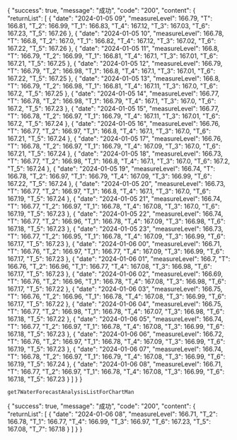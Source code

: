 {
    "success": true,
    "message": "成功",
    "code": "200",
    "content": {
        "returnList": [
            {
                "date": "2024-01-05 09",
                "measureLevel": 166.79,
                "T": 166.81,
                "T_2": 166.99,
                "T_1": 166.83,
                "T_4": 167.12,
                "T_3": 167.03,
                "T_6": 167.23,
                "T_5": 167.26
            },
            {
                "date": "2024-01-05 10",
                "measureLevel": 166.78,
                "T": 166.8,
                "T_2": 167.0,
                "T_1": 166.82,
                "T_4": 167.12,
                "T_3": 167.02,
                "T_6": 167.22,
                "T_5": 167.26
            },
            {
                "date": "2024-01-05 11",
                "measureLevel": 166.8,
                "T": 166.79,
                "T_2": 166.99,
                "T_1": 166.81,
                "T_4": 167.1,
                "T_3": 167.01,
                "T_6": 167.21,
                "T_5": 167.25
            },
            {
                "date": "2024-01-05 12",
                "measureLevel": 166.79,
                "T": 166.79,
                "T_2": 166.98,
                "T_1": 166.8,
                "T_4": 167.1,
                "T_3": 167.01,
                "T_6": 167.22,
                "T_5": 167.25
            },
            {
                "date": "2024-01-05 13",
                "measureLevel": 166.8,
                "T": 166.79,
                "T_2": 166.98,
                "T_1": 166.81,
                "T_4": 167.11,
                "T_3": 167.0,
                "T_6": 167.2,
                "T_5": 167.25
            },
            {
                "date": "2024-01-05 14",
                "measureLevel": 166.77,
                "T": 166.78,
                "T_2": 166.98,
                "T_1": 166.79,
                "T_4": 167.1,
                "T_3": 167.0,
                "T_6": 167.2,
                "T_5": 167.23
            },
            {
                "date": "2024-01-05 15",
                "measureLevel": 166.77,
                "T": 166.78,
                "T_2": 166.97,
                "T_1": 166.79,
                "T_4": 167.11,
                "T_3": 167.01,
                "T_6": 167.2,
                "T_5": 167.24
            },
            {
                "date": "2024-01-05 16",
                "measureLevel": 166.76,
                "T": 166.77,
                "T_2": 166.97,
                "T_1": 166.8,
                "T_4": 167.1,
                "T_3": 167.0,
                "T_6": 167.21,
                "T_5": 167.24
            },
            {
                "date": "2024-01-05 17",
                "measureLevel": 166.76,
                "T": 166.78,
                "T_2": 166.97,
                "T_1": 166.79,
                "T_4": 167.09,
                "T_3": 167.0,
                "T_6": 167.21,
                "T_5": 167.24
            },
            {
                "date": "2024-01-05 18",
                "measureLevel": 166.73,
                "T": 166.77,
                "T_2": 166.98,
                "T_1": 166.8,
                "T_4": 167.1,
                "T_3": 167.0,
                "T_6": 167.2,
                "T_5": 167.24
            },
            {
                "date": "2024-01-05 19",
                "measureLevel": 166.74,
                "T": 166.78,
                "T_2": 166.97,
                "T_1": 166.79,
                "T_4": 167.09,
                "T_3": 166.99,
                "T_6": 167.22,
                "T_5": 167.24
            },
            {
                "date": "2024-01-05 20",
                "measureLevel": 166.73,
                "T": 166.77,
                "T_2": 166.97,
                "T_1": 166.8,
                "T_4": 167.1,
                "T_3": 167.0,
                "T_6": 167.19,
                "T_5": 167.24
            },
            {
                "date": "2024-01-05 21",
                "measureLevel": 166.74,
                "T": 166.77,
                "T_2": 166.97,
                "T_1": 166.78,
                "T_4": 167.08,
                "T_3": 167.0,
                "T_6": 167.19,
                "T_5": 167.23
            },
            {
                "date": "2024-01-05 22",
                "measureLevel": 166.74,
                "T": 166.77,
                "T_2": 166.96,
                "T_1": 166.78,
                "T_4": 167.09,
                "T_3": 166.98,
                "T_6": 167.18,
                "T_5": 167.23
            },
            {
                "date": "2024-01-05 23",
                "measureLevel": 166.73,
                "T": 166.77,
                "T_2": 166.95,
                "T_1": 166.78,
                "T_4": 167.09,
                "T_3": 166.99,
                "T_6": 167.17,
                "T_5": 167.23
            },
            {
                "date": "2024-01-06 00",
                "measureLevel": 166.71,
                "T": 166.76,
                "T_2": 166.97,
                "T_1": 166.77,
                "T_4": 167.09,
                "T_3": 166.99,
                "T_6": 167.17,
                "T_5": 167.23
            },
            {
                "date": "2024-01-06 01",
                "measureLevel": 166.7,
                "T": 166.76,
                "T_2": 166.96,
                "T_1": 166.77,
                "T_4": 167.08,
                "T_3": 166.98,
                "T_6": 167.17,
                "T_5": 167.23
            },
            {
                "date": "2024-01-06 02",
                "measureLevel": 166.69,
                "T": 166.76,
                "T_2": 166.96,
                "T_1": 166.78,
                "T_4": 167.08,
                "T_3": 166.98,
                "T_6": 167.17,
                "T_5": 167.22
            },
            {
                "date": "2024-01-06 03",
                "measureLevel": 166.75,
                "T": 166.76,
                "T_2": 166.96,
                "T_1": 166.78,
                "T_4": 167.08,
                "T_3": 166.99,
                "T_6": 167.17,
                "T_5": 167.22
            },
            {
                "date": "2024-01-06 04",
                "measureLevel": 166.75,
                "T": 166.77,
                "T_2": 166.98,
                "T_1": 166.78,
                "T_4": 167.07,
                "T_3": 166.98,
                "T_6": 167.18,
                "T_5": 167.22
            },
            {
                "date": "2024-01-06 05",
                "measureLevel": 166.74,
                "T": 166.77,
                "T_2": 166.97,
                "T_1": 166.78,
                "T_4": 167.08,
                "T_3": 166.99,
                "T_6": 167.18,
                "T_5": 167.23
            },
            {
                "date": "2024-01-06 06",
                "measureLevel": 166.72,
                "T": 166.76,
                "T_2": 166.97,
                "T_1": 166.78,
                "T_4": 167.09,
                "T_3": 166.99,
                "T_6": 167.19,
                "T_5": 167.23
            },
            {
                "date": "2024-01-06 07",
                "measureLevel": 166.74,
                "T": 166.78,
                "T_2": 166.97,
                "T_1": 166.79,
                "T_4": 167.08,
                "T_3": 166.99,
                "T_6": 167.19,
                "T_5": 167.24
            },
            {
                "date": "2024-01-06 08",
                "measureLevel": 166.71,
                "T": 166.77,
                "T_2": 166.97,
                "T_1": 166.78,
                "T_4": 167.08,
                "T_3": 166.99,
                "T_6": 167.18,
                "T_5": 167.23
            }
        ]
    }
}



```
get7WaterForecastAnalysisListForChartMan
```

{
    "success": true,
    "message": "成功",
    "code": "200",
    "content": {
        "returnList": [
            {
                "date": "2024-01-06 08",
                "measureLevel": 166.71,
                "T_2": 166.78,
                "T_1": 166.77,
                "T_4": 166.99,
                "T_3": 166.97,
                "T_6": 167.23,
                "T_5": 167.08,
                "T_7": 167.18
            }
        ]
    }
}